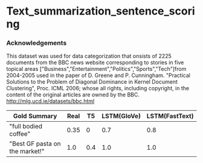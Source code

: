 # Text_summarization_sentence_scoring
<!--
### Instructions to run: 
-  
-

-unc
-->





### Acknowledgements
This dataset was used for data categorization that onsists of 2225 documents from the BBC news website corresponding to stories in five topical areas ["Business","Entertainment","Politics","Sports","Tech"]from 2004-2005 used in the paper of D. Greene and P. Cunningham. "Practical Solutions to the Problem of Diagonal Dominance in Kernel Document Clustering", Proc. ICML 2006; whose all rights, including copyright, in the content of the original articles are owned by the BBC. http://mlg.ucd.ie/datasets/bbc.html


|Gold Summary | Real | T5 | LSTM(GloVe) | LSTM(FastText) |
|----|--|--|--|--|
|"full bodied coffee"|0.35|0|0.7|0.8|
|"Best GF pasta on the market!"|1.0|0.4|1.0|1.0